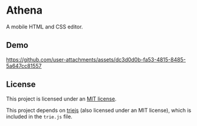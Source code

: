 # Athena

A mobile HTML and CSS editor.

## Demo

https://github.com/user-attachments/assets/dc3d0d0b-fa53-4815-8485-5a647cc81557

## License

This project is licensed under an [MIT license](LICENSE).

This project depends on [triejs](https://pthurlow.github.io/triejs/) (also licensed under an MIT license), which is included in the `trie.js` file.
